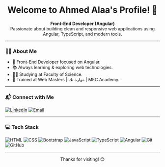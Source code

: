 <h1 align="center">Welcome to Ahmed Alaa's Profile! 👋</h1>

<p align="center">
  <b>Front-End Developer (Angular)</b><br>
  Passionate about building clean and responsive web applications using Angular, TypeScript, and modern tools.
</p>

---

### 👨‍💻 About Me

- 🚀 Front-End Developer focused on Angular.
- 📚 Always learning & exploring web technologies.
- 👨‍🎓 Studying at Faculty of Science.
- 💼 Trained at Web Masters | مهارة تك | MEC Academy.

---

### 📬 Connect with Me

[![LinkedIn](https://img.shields.io/badge/LinkedIn-blue?style=for-the-badge&logo=linkedin)](https://www.linkedin.com/in/ahmed-alaa-69aba02a0)
[![Email](https://img.shields.io/badge/Gmail-D14836?style=for-the-badge&logo=gmail&logoColor=white)](mailto:ahmedelimy67@gmail.com)

---

### 💻 Tech Stack

![HTML](https://img.shields.io/badge/-HTML5-E34F26?logo=html5&logoColor=fff&style=for-the-badge)
![CSS](https://img.shields.io/badge/-CSS3-1572B6?logo=css3&logoColor=fff&style=for-the-badge)
![Bootstrap](https://img.shields.io/badge/-Bootstrap-563D7C?logo=bootstrap&logoColor=fff&style=for-the-badge)
![JavaScript](https://img.shields.io/badge/-JavaScript-F7DF1E?logo=javascript&logoColor=000&style=for-the-badge)
![TypeScript](https://img.shields.io/badge/-TypeScript-007ACC?logo=typescript&logoColor=fff&style=for-the-badge)
![Angular](https://img.shields.io/badge/-Angular-DD0031?logo=angular&logoColor=fff&style=for-the-badge)
![Git](https://img.shields.io/badge/-Git-F05032?logo=git&logoColor=fff&style=for-the-badge)
![GitHub](https://img.shields.io/badge/-GitHub-181717?logo=github&logoColor=fff&style=for-the-badge)

---

<p align="center">Thanks for visiting! 😊</p>
